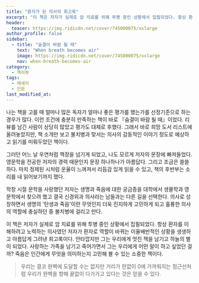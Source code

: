 ```yaml
---
title: "환자가 된 의사의 회고록"
excerpt: "이 책은 저자가 실제로 암 치료를 위해 투병 중인 상황에서 집필되었다. 항상 환자를 이해하려고 노력하는 의사였던 저자가 환자로 역할이 바뀌는 이율배반적인 상황을 생생하고 아름답게 그려낸 회고록이다."
header:
  teaser: https://img.ridicdn.net/cover/745000075/xxlarge
author_profile: false
sidebar:
  - title: "숨결이 바람 될 때"
    text: "When breath becomes air"
    image: https://img.ridicdn.net/cover/745000075/xxlarge
    nav: when-breath-becomes-air
category:
  - 책리뷰
tags:
  - 에세이
  - 인문
last_modified_at:
---
```


나는 책을 고를 때 얼마나 많은 독자가 얼마나 좋은 평가를 했는가를 선정기준으로 하는 경우가 많다. 이런 조건에 충분히 만족하는 책이 바로 『숨결이 바람 될 때』이었다. 리뷰를 남긴 사람이 상당히 많았고 평가도 대체로 후했다. 그래서 바로 희망 도서 리스트에 올려놓았지만, 책 소개만 보고 불치병과 맞서는 의사의 감동적인 이야기 정도로 예상하고 읽기를 미뤄두었던 책이다.

그러던 어느 날 우연처럼 책장을 넘기게 되었고, 나도 모르게 저자의 문장에 빠져들었다. 영문학을 전공한 저자의 경력 때문인지 문장 하나하나가 아름답다. 그리고 조금은 쓸쓸하다. 마치 정제된 시처럼 운율이 느껴져서 리듬감 있게 읽을 수 있고, 책의 후반부는 소리를 내 읽어보기까지 했다.

학창 시절 문학을 사랑했던 저자는 생명과 죽음에 대한 궁금증을 대학에서 생물학과 영문학에서 찾으려 했고 결국 신경외과 의사라는 남들과는 다른 길을 선택한다. 의사로 성장하면서 생명의 '탄생과 죽음'이란 무엇인지 더욱 진지하게 고민하게 되고 훌륭한 의사의 역할에 충실하던 중 불치병에 걸리고 만다.

이 책은 저자가 실제로 암 치료를 위해 투병 중인 상황에서 집필되었다. 항상 환자를 이해하려고 노력하는 의사였던 저자가 환자로 역할이 바뀌는 이율배반적인 상황을 생생하고 아름답게 그려낸 회고록이다. 안타깝지만 그는 우리에게 멋진 책을 남기고 하늘의 별이 되었다. 사랑하는 가족을 남기고 죽어가면서 그는 우리에게 어떤 말이 하고 싶었던 걸까? 죽음은 인간에게 무엇을 의미하는지 고민해 볼 수 있는 소중한 책이다.

> 우리는 결코 완벽에 도달할 수는 없지만 거리가 한없이 0에 가까워지는 점근선처럼 우리가 완벽을 향해 끝없이 다가가고 있다는 것은 믿을 수 있다.